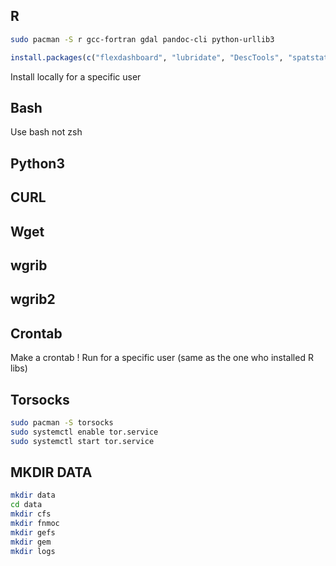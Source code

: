 ## R

```bash
sudo pacman -S r gcc-fortran gdal pandoc-cli python-urllib3
```

```R
install.packages(c("flexdashboard", "lubridate", "DescTools", "spatstat.utils", "scales", "ggplot2", "TSrepr", "data.table", "cluster", "clusterCrit", "zoo", "RColorBrewer", "stringr", "reshape", "ggpubr", "gridExtra", "attempt", "dplyr", "viridis", "rNOMADS", "assertthat"))
```

Install locally for a specific user

## Bash

Use bash not zsh

## Python3

## CURL

## Wget

## wgrib

## wgrib2

## Crontab

Make a crontab !
Run for a specific user (same as the one who installed R libs)

## Torsocks

```bash
sudo pacman -S torsocks
sudo systemctl enable tor.service
sudo systemctl start tor.service
```

## MKDIR DATA

```bash
mkdir data
cd data
mkdir cfs
mkdir fnmoc
mkdir gefs
mkdir gem
mkdir logs
```

